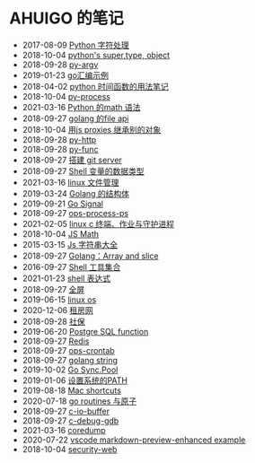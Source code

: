 # AHUIGO 的笔记
- 2017-08-09 [Python 字符处理](/b/py/py-str) 
- 2018-10-04 [python's super,type, object](/b/py/py-obj-type-super) 
- 2018-09-28 [py-argv](/b/py/py-argv) 
- 2019-01-23 [go汇编示例](/b/go/go-asm) 
- 2018-04-02 [python 时间函数的用法笔记](/b/py/py-time) 
- 2018-10-04 [py-process](/b/py/py-process) 
- 2021-03-16 [Python 的math 语法](/b/py/math/py-math) 
- 2018-09-27 [golang 的file api](/b/go/go-file) 
- 2018-10-04 [用js proxies 继承别的对象](/b/ria/js-obj-proxies) 
- 2018-09-28 [py-http](/b/py/py-http) 
- 2018-09-28 [py-func](/b/py/py-func) 
- 2018-09-27 [搭建 git server](/b/git/git-server) 
- 2018-09-27 [Shell 变量的数据类型](/b/c/shell-var) 
- 2021-03-16 [linux 文件管理](/b/c/ops-file) 
- 2019-03-24 [Golang 的结构体](/b/go/go-struct) 
- 2019-09-21 [Go Signal](/b/go/go-ipc-signal) 
- 2018-09-27 [ops-process-ps](/b/c/ops-process-ps) 
- 2021-02-05 [linux c 终端、作业与守护进程](/b/c/c-terminal) 
- 2018-10-04 [JS Math](/b/ria/js-math) 
- 2015-03-15 [Js 字符串大全](/b/ria/js-str) 
- 2018-09-27 [Golang：Array and slice](/b/go/go-array-slice) 
- 2016-09-27 [Shell 工具集合](/b/c/shell-tool) 
- 2021-01-23 [shell 表达式](/b/c/shell-expr) 
- 2018-09-27 [全屏](/b/c/ops-virtualbox) 
- 2019-06-15 [linux os](/b/c/linux-os) 
- 2020-12-06 [租房网](/b/idea/idea-house) 
- 2018-09-28 [社保](/b/life/life-shebao) 
- 2019-06-20 [Postgre SQL function](/b/db/pgsql-function) 
- 2018-09-27 [Redis](/b/db/redis-) 
- 2018-09-27 [ops-crontab](/b/c/ops-crontab) 
- 2018-09-27 [golang string](/b/go/go-str) 
- 2019-10-02 [Go Sync.Pool](/b/go/go-sync-pool) 
- 2019-01-06 [设置系统的PATH](/b/c/ops-init-path) 
- 2019-08-18 [Mac shortcuts](/b/mac/mac-shortcuts) 
- 2020-07-18 [go routines 与原子](/b/go/go-atom-string) 
- 2018-09-27 [c-io-buffer](/b/c/c-io-buffer) 
- 2018-09-27 [c-debug-gdb](/b/c/c-debug-gdb) 
- 2021-03-16 [coredump](/b/c/c-debug-coredump) 
- 2020-07-22 [vscode markdown-preview-enhanced example](/b/vsc/vsc-markdown) 
- 2018-10-04 [security-web](/b/sec/security-web) 
